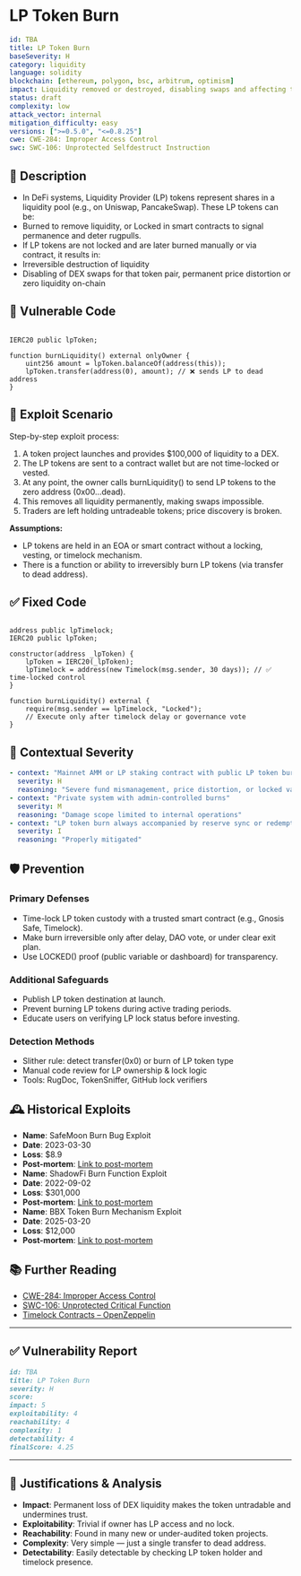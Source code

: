 # LP Token Burn 

```YAML
id: TBA
title: LP Token Burn 
baseSeverity: H
category: liquidity
language: solidity
blockchain: [ethereum, polygon, bsc, arbitrum, optimism]
impact: Liquidity removed or destroyed, disabling swaps and affecting token price stability
status: draft
complexity: low
attack_vector: internal
mitigation_difficulty: easy
versions: [">=0.5.0", "<=0.8.25"]
cwe: CWE-284: Improper Access Control
swc: SWC-106: Unprotected Selfdestruct Instruction
```

## 📝 Description

- In DeFi systems, Liquidity Provider (LP) tokens represent shares in a liquidity pool (e.g., on Uniswap, PancakeSwap). These LP tokens can be:
- Burned to remove liquidity, or Locked in smart contracts to signal permanence and deter rugpulls.
- If LP tokens are not locked and are later burned manually or via contract, it results in:
- Irreversible destruction of liquidity
- Disabling of DEX swaps for that token pair, permanent price distortion or zero liquidity on-chain

## 🚨 Vulnerable Code

```solidity

IERC20 public lpToken;

function burnLiquidity() external onlyOwner {
    uint256 amount = lpToken.balanceOf(address(this));
    lpToken.transfer(address(0), amount); // ❌ sends LP to dead address
}
```

## 🧪 Exploit Scenario

Step-by-step exploit process:

1. A token project launches and provides $100,000 of liquidity to a DEX.
2. The LP tokens are sent to a contract wallet but are not time-locked or vested.
3. At any point, the owner calls burnLiquidity() to send LP tokens to the zero address (0x00...dead).
4. This removes all liquidity permanently, making swaps impossible.
5. Traders are left holding untradeable tokens; price discovery is broken.

**Assumptions:**

- LP tokens are held in an EOA or smart contract without a locking, vesting, or timelock mechanism.
- There is a function or ability to irreversibly burn LP tokens (via transfer to dead address).

## ✅ Fixed Code

```solidity

address public lpTimelock;
IERC20 public lpToken;

constructor(address _lpToken) {
    lpToken = IERC20(_lpToken);
    lpTimelock = address(new Timelock(msg.sender, 30 days)); // ✅ time-locked control
}

function burnLiquidity() external {
    require(msg.sender == lpTimelock, "Locked");
    // Execute only after timelock delay or governance vote
}
```

## 🧭 Contextual Severity

```yaml
- context: "Mainnet AMM or LP staking contract with public LP token burns"
  severity: H
  reasoning: "Severe fund mismanagement, price distortion, or locked value"
- context: "Private system with admin-controlled burns"
  severity: M
  reasoning: "Damage scope limited to internal operations"
- context: "LP token burn always accompanied by reserve sync or redemption"
  severity: I
  reasoning: "Properly mitigated"
```

## 🛡️ Prevention

### Primary Defenses

- Time-lock LP token custody with a trusted smart contract (e.g., Gnosis Safe, Timelock).
- Make burn irreversible only after delay, DAO vote, or under clear exit plan.
- Use LOCKED() proof (public variable or dashboard) for transparency.

### Additional Safeguards

- Publish LP token destination at launch.
- Prevent burning LP tokens during active trading periods.
- Educate users on verifying LP lock status before investing.

### Detection Methods

- Slither rule: detect transfer(0x0) or burn of LP token type
- Manual code review for LP ownership & lock logic
- Tools: RugDoc, TokenSniffer, GitHub lock verifiers

## 🕰️ Historical Exploits

- **Name**: SafeMoon Burn Bug Exploit 
- **Date**: 2023-03-30 
- **Loss**: $8.9 
- **Post-mortem**: [Link to post-mortem](https://www.bitdefender.com/en-us/blog/hotforsecurity/hacker-exploits-safemoon-burn-bug-steals-8-9-million-from-liquidity-pool) 
- **Name**: ShadowFi Burn Function Exploit 
- **Date**: 2022-09-02 
- **Loss**: $301,000 
- **Post-mortem**: [Link to post-mortem](https://medium.com/quillhash/shadowfi-301k-burn-function-exploit-analysis-quillaudits-45a17ce04193) 
- **Name**: BBX Token Burn Mechanism Exploit 
- **Date**: 2025-03-20 
- **Loss**: $12,000 
- **Post-mortem**: [Link to post-mortem](https://blog.solidityscan.com/bbx-token-hack-analysis-f2e962c00ee5) 

## 📚 Further Reading

- [CWE-284: Improper Access Control](https://cwe.mitre.org/data/definitions/284.html) 
- [SWC-106: Unprotected Critical Function](https://swcregistry.io/docs/SWC-106) 
- [Timelock Contracts – OpenZeppelin](https://docs.openzeppelin.com/contracts/4.x/api/governance#TimelockController) 

---

## ✅ Vulnerability Report

```markdown
id: TBA
title: LP Token Burn 
severity: H
score:
impact: 5  
exploitability: 4   
reachability: 4  
complexity: 1  
detectability: 4  
finalScore: 4.25
```

---

## 📄 Justifications & Analysis

- **Impact**: Permanent loss of DEX liquidity makes the token untradable and undermines trust.
- **Exploitability**: Trivial if owner has LP access and no lock.
- **Reachability**: Found in many new or under-audited token projects.
- **Complexity**: Very simple — just a single transfer to dead address.
- **Detectability**: Easily detectable by checking LP token holder and timelock presence.

